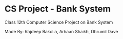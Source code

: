# CS Project - Bank System

Class 12th Computer Science Project on Bank System

Made By: Rajdeep Bakolia, Arhaan Shaikh, Dhrumil Dave
